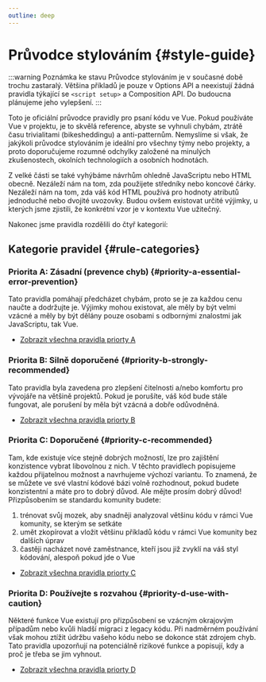 ```yaml
---
outline: deep
---
```


# Průvodce stylováním {#style-guide}

:::warning Poznámka ke stavu
Průvodce stylováním je v současné době trochu zastaralý. Většina příkladů je pouze v Options API a neexistují žádná pravidla týkající se `<script setup>` a Composition API. Do budoucna plánujeme jeho vylepšení.
:::

Toto je oficiální průvodce pravidly pro psaní kódu ve Vue. Pokud používáte Vue v projektu, je to skvělá reference, abyste se vyhnuli chybám, ztrátě času trivialitami (bikesheddingu) a anti-patternům. Nemyslíme si však, že jakýkoli průvodce stylováním je ideální pro všechny týmy nebo projekty, a proto doporučujeme rozumné odchylky založené na minulých zkušenostech, okolních technologiích a osobních hodnotách.

Z velké části se také vyhýbáme návrhům ohledně JavaScriptu nebo HTML obecně. Nezáleží nám na tom, zda použijete středníky nebo koncové čárky. Nezáleží nám na tom, zda váš kód HTML používá pro hodnoty atributů jednoduché nebo dvojité uvozovky. Budou ovšem existovat určité výjimky, u kterých jsme zjistili, že konkrétní vzor je v kontextu Vue užitečný.

Nakonec jsme pravidla rozdělili do čtyř kategorií:

## Kategorie pravidel {#rule-categories}

### Priorita A: Zásadní (prevence chyb) {#priority-a-essential-error-prevention}

Tato pravidla pomáhají předcházet chybám, proto se je za každou cenu naučte a dodržujte je. Výjimky mohou existovat, ale měly by být velmi vzácné a měly by být dělány pouze osobami s odbornými znalostmi jak JavaScriptu, tak Vue.

- [Zobrazit všechna pravidla priorty A](./rules-essential)

### Priorita B: Silně doporučené {#priority-b-strongly-recommended}

Tato pravidla byla zavedena pro zlepšení čitelnosti a/nebo komfortu pro vývojáře na většině projektů. Pokud je porušíte, váš kód bude stále fungovat, ale porušení by měla být vzácná a dobře odůvodněná.

- [Zobrazit všechna pravidla priorty B](./rules-strongly-recommended)

### Priorita C: Doporučené {#priority-c-recommended}

Tam, kde existuje více stejně dobrých možností, lze pro zajištění konzistence vybrat libovolnou z nich. V těchto pravidlech popisujeme každou přijatelnou možnost a navrhujeme výchozí variantu. To znamená, že se můžete ve své vlastní kódové bázi volně rozhodnout, pokud budete konzistentní a máte pro to dobrý důvod. Ale mějte prosím dobrý důvod! Přizpůsobením se standardu komunity budete:

1. trénovat svůj mozek, aby snadněji analyzoval většinu kódu v rámci Vue komunity, se kterým se setkáte
2. umět zkopírovat a vložit většinu příkladů kódu v rámci Vue komunity bez dalších úprav
3. častěji nacházet nové zaměstnance, kteří jsou již zvyklí na váš styl kódování, alespoň pokud jde o Vue

- [Zobrazit všechna pravidla priorty C](./rules-recommended)

### Priorita D: Používejte s rozvahou {#priority-d-use-with-caution}

Některé funkce Vue existují pro přizpůsobení se vzácným okrajovým případům nebo kvůli hladší migraci z legacy kódu. Při nadměrném používání však mohou ztížit údržbu vašeho kódu nebo se dokonce stát zdrojem chyb. Tato pravidla upozorňují na potenciálně rizikové funkce a popisují, kdy a proč je třeba se jim vyhnout.

- [Zobrazit všechna pravidla priorty D](./rules-use-with-caution)
